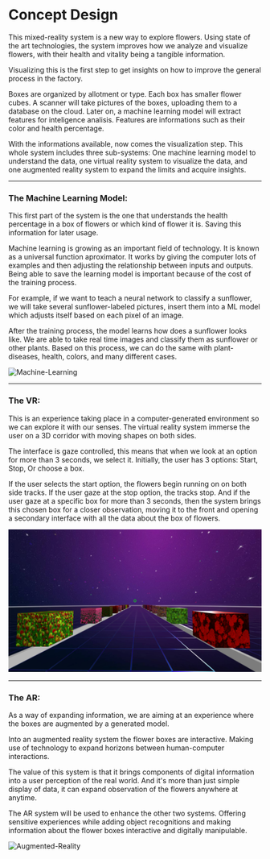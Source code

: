 # Concept Design

This mixed-reality system is a new way to explore flowers. Using state of the art technologies, the system improves how we analyze and visualize flowers, with their health and vitality being a tangible information. 

Visualizing this is the first step to get insights on how to improve the general process in the factory.

Boxes are organized by allotment or type. Each box has smaller flower cubes. A scanner will take pictures of the boxes, uploading them to a database on the cloud. Later on, a machine learning model will extract features for inteligence analisis. Features are informations such as their color and health percentage.

With the informations available, now comes the visualization step. This whole system includes three sub-systems: One machine learning model to understand the data, one virtual reality system to visualize the data, and one augmented reality system to expand the limits and acquire insights.

***

### **The Machine Learning Model:** 

This first part of the system is the one that understands the health percentage in a box of flowers or which kind of flower it is. Saving this information for later usage.

Machine learning is growing as an important field of technology. It is known as a universal function aproximator. It works by giving the computer lots of examples and then adjusting the relationship between inputs and outputs. Being able to save the learning model is important because of the cost of the training process.

For example, if we want to teach a neural network to classify a sunflower, we will take several sunflower-labeled pictures, insert them into a ML model which adjusts itself based on each pixel of an image. 

After the training process, the model learns how does a sunflower looks like. We are able to take real time images and classify them as sunflower or other plants. Based on this process, we can do the same with plant-diseases, health, colors, and many different cases. 


![Machine-Learning](https://www.pyimagesearch.com/wp-content/uploads/2014/05/plant_classification.jpg "Machine Learning")

*** 

### **The VR:**

This is an experience taking place in a computer-generated environment so we can explore it with our senses. The virtual reality system immerse the user on a 3D corridor with moving shapes on both sides.

The interface is gaze controlled, this means that when we look at an option for more than 3 seconds, we select it. 
Initially, the user has 3 options: Start, Stop, Or choose a box. 

If the user selects the start option, the flowers begin running on on both side tracks. If the user gaze at the stop option, the tracks stop. And if the user gaze at a specific box for more than 3 seconds, then the system brings this chosen box for a closer observation, moving it to the front and opening a secondary interface with all the data about the box of flowers.

![Virtual-Reality](doc/Screenshot.png "Virtual Reality")

*** 
### **The AR:**

As a way of expanding information, we are aiming at an experience where the boxes are augmented by a generated model.

Into an augmented reality system the flower boxes are interactive. Making use of technology to expand horizons between human-computer interactions.

The value of this system is that it brings components of digital information into a user perception of the real world. And it's more than just simple display of data, it can expand observation of the flowers anywhere at anytime.

The AR system will be used to enhance the other two systems. Offering sensitive experiences while adding object recognitions and making information about the flower boxes interactive and digitally manipulable.


![Augmented-Reality](doc/flowers-vr-interface.gif "Augmented Reality")
